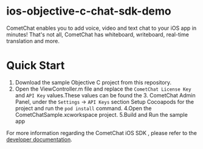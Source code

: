 # ios-objective-c-chat-sdk-demo

CometChat enables you to add voice, video and text chat to your iOS app in minutes! That's not all, CometChat has whiteboard, writeboard, real-time translation and more.

# Quick Start
1. Download the sample Objective C project from this repository.
2. Open the ViewController.m file and replace the `CometChat License Key` and `API Key` values.These values can be found the 3. CometChat Admin Panel, under the `Settings` -> `API Keys` section
Setup Cocoapods for the project and run the `pod install` command.
4.Open the CometChatSample.xcworkspace project.
5.Build and Run the sample app


For more information regarding the CometChat iOS SDK , please refer to the [developer documentation](https://developer.cometchat.com/docs/ios-quick-start).
